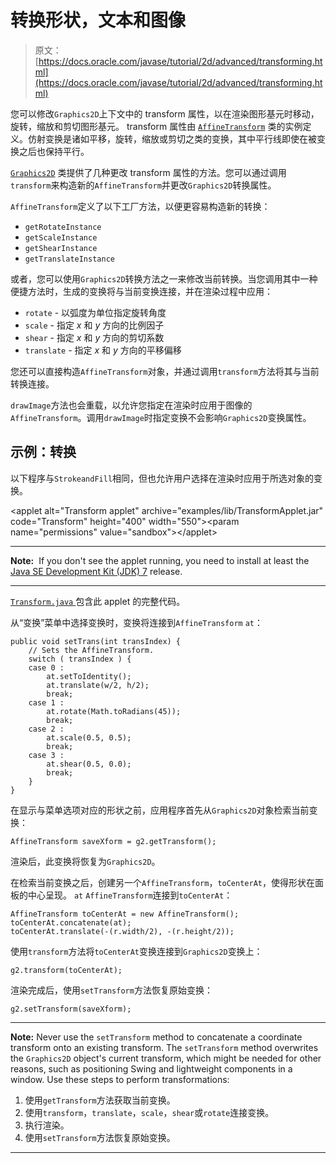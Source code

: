 # 转换形状，文本和图像

> 原文： [https://docs.oracle.com/javase/tutorial/2d/advanced/transforming.html](https://docs.oracle.com/javase/tutorial/2d/advanced/transforming.html)

您可以修改`Graphics2D`上下文中的 transform 属性，以在渲染图形基元时移动，旋转，缩放和剪切图形基元。 transform 属性由 [`AffineTransform`](https://docs.oracle.com/javase/8/docs/api/java/awt/geom/AffineTransform.html) 类的实例定义。仿射变换是诸如平移，旋转，缩放或剪切之类的变换，其中平行线即使在被变换之后也保持平行。

[`Graphics2D`](https://docs.oracle.com/javase/8/docs/api/java/awt/Graphics2D.html) 类提供了几种更改 transform 属性的方法。您可以通过调用`transform`来构造新的`AffineTransform`并更改`Graphics2D`转换属性。

`AffineTransform`定义了以下工厂方法，以便更容易构造新的转换：

*   `getRotateInstance`
*   `getScaleInstance`
*   `getShearInstance`
*   `getTranslateInstance`

或者，您可以使用`Graphics2D`转换方法之一来修改当前转换。当您调用其中一种便捷方法时，生成的变换将与当前变换连接，并在渲染过程中应用：

*   `rotate` - 以弧度为单位指定旋转角度
*   `scale` - 指定 _x_ 和 _y_ 方向的比例因子
*   `shear` - 指定 _x_ 和 _y_ 方向的剪切系数
*   `translate` - 指定 _x_ 和 _y_ 方向的平移偏移

您还可以直接构造`AffineTransform`对象，并通过调用`transform`方法将其与当前转换连接。

`drawImage`方法也会重载，以允许您指定在渲染时应用于图像的`AffineTransform`。调用`drawImage`时指定变换不会影响`Graphics2D`变换属性。

## 示例：转换

以下程序与`StrokeandFill`相同，但也允许用户选择在渲染时应用于所选对象的变换。

&lt;applet alt="Transform applet" archive="examples/lib/TransformApplet.jar" code="Transform" height="400" width="550"&gt;&lt;param name="permissions" value="sandbox"&gt;&lt;/applet&gt;

* * *

**Note:**  If you don't see the applet running, you need to install at least the [Java SE Development Kit (JDK) 7](http://www.oracle.com/technetwork/java/javase/downloads/index.html) release.

* * *

[``Transform.java`` ](examples/Transform.java)包含此 applet 的完整代码。

从“变换”菜单中选择变换时，变换将连接到`AffineTransform` `at`：

```
public void setTrans(int transIndex) {
    // Sets the AffineTransform.
    switch ( transIndex ) {
    case 0 :
        at.setToIdentity();
        at.translate(w/2, h/2);
        break;
    case 1 :
        at.rotate(Math.toRadians(45));
        break;
    case 2 :
        at.scale(0.5, 0.5);
        break;
    case 3 :
        at.shear(0.5, 0.0);
        break;
    }
}

```

在显示与菜单选项对应的形状之前，应用程序首先从`Graphics2D`对象检索当前变换：

```
AffineTransform saveXform = g2.getTransform();

```

渲染后，此变换将恢复为`Graphics2D`。

在检索当前变换之后，创建另一个`AffineTransform`，`toCenterAt`，使得形状在面板的中心呈现。 `at` `AffineTransform`连接到`toCenterAt`：

```
AffineTransform toCenterAt = new AffineTransform();
toCenterAt.concatenate(at);
toCenterAt.translate(-(r.width/2), -(r.height/2));

```

使用`transform`方法将`toCenterAt`变换连接到`Graphics2D`变换上：

```
g2.transform(toCenterAt);

```

渲染完成后，使用`setTransform`方法恢复原始变换：

```
g2.setTransform(saveXform);

```

* * *

**Note:** Never use the `setTransform` method to concatenate a coordinate transform onto an existing transform. The `setTransform` method overwrites the `Graphics2D` object's current transform, which might be needed for other reasons, such as positioning Swing and lightweight components in a window. Use these steps to perform transformations:

1.  使用`getTransform`方法获取当前变换。
2.  使用`transform`，`translate`，`scale`，`shear`或`rotate`连接变换。
3.  执行渲染。
4.  使用`setTransform`方法恢复原始变换。

* * *